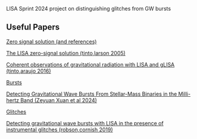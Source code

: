 LISA Sprint 2024 project on distinguishing glitches from GW bursts


## Useful Papers
<ins>Zero signal solution (and references)</ins>

[The LISA zero-signal solution (tinto,larson 2005)](https://iopscience.iop.org/article/10.1088/0264-9381/22/10/054)

[Coherent observations of gravitational radiation with LISA and gLISA (tinto,araujo 2016)](https://journals.aps.org/prd/abstract/10.1103/PhysRevD.94.081101)


<ins>Bursts</ins>

[Detecting Gravitational Wave Bursts From Stellar-Mass Binaries in the Milli-hertz Band (Zeyuan Xuan et al 2024)](https://arxiv.org/pdf/2310.00042)


<ins>Glitches</ins>

[Detecting gravitational wave bursts with LISA in the presence of instrumental glitches (robson,cornish 2019)](https://journals.aps.org/prd/abstract/10.1103/PhysRevD.99.024019)
